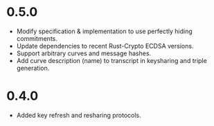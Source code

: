 # 0.5.0

- Modify specification & implementation to use perfectly hiding commitments.
- Update dependencies to recent Rust-Crypto ECDSA versions.
- Support arbitrary curves and message hashes.
- Add curve description (name) to transcript in keysharing and triple generation.

# 0.4.0

- Added key refresh and resharing protocols.
